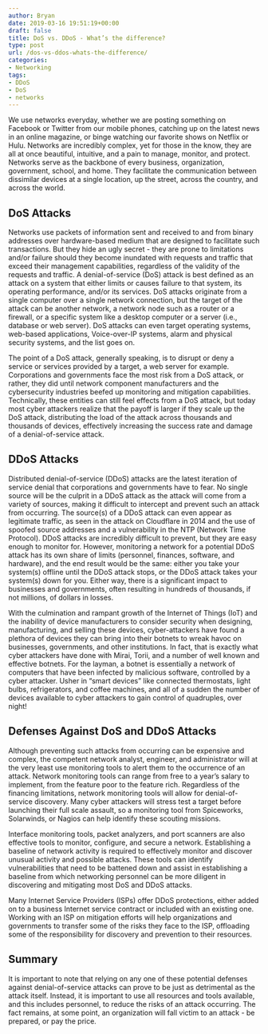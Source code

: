 ```yaml
---
author: Bryan
date: 2019-03-16 19:51:19+00:00
draft: false
title: DoS vs. DDoS - What’s the difference?
type: post
url: /dos-vs-ddos-whats-the-difference/
categories:
- Networking
tags:
- DDoS
- DoS
- networks
---
```


We use networks everyday, whether we are posting something on Facebook or Twitter from our mobile phones, catching up on the latest news in an online magazine, or binge watching our favorite shows on Netflix or Hulu. Networks are incredibly complex, yet for those in the know, they are all at once beautiful, intuitive, and a pain to manage, monitor, and protect. Networks serve as the backbone of every business, organization, government, school, and home. They facilitate the communication between dissimilar devices at a single location, up the street, across the country, and across the world.

## DoS Attacks

Networks use packets of information sent and received to and from binary addresses over hardware-based medium that are designed to facilitate such transactions. But they hide an ugly secret - they are prone to limitations and/or failure should they become inundated with requests and traffic that exceed their management capabilities, regardless of the validity of the requests and traffic. A denial-of-service (DoS) attack is best defined as an attack on a system that either limits or causes failure to that system, its operating performance, and/or its services. DoS attacks originate from a single computer over a single network connection, but the target of the attack can be another network, a network node such as a router or a firewall, or a specific system like a desktop computer or a server (i.e., database or web server). DoS attacks can even target operating systems, web-based applications, Voice-over-IP systems, alarm and physical security systems, and the list goes on.

The point of a DoS attack, generally speaking, is to disrupt or deny a service or services provided by a target, a web server for example. Corporations and governments face the most risk from a DoS attack, or rather, they did until network component manufacturers and the cybersecurity industries beefed up monitoring and mitigation capabilities. Technically, these entities can still feel effects from a DoS attack, but today most cyber attackers realize that the payoff is larger if they scale up the DoS attack, distributing the load of the attack across thousands and thousands of devices, effectively increasing the success rate and damage of a denial-of-service attack.

## DDoS Attacks

Distributed denial-of-service (DDoS) attacks are the latest iteration of service denial that corporations and governments have to fear. No single source will be the culprit in a DDoS attack as the attack will come from a variety of sources, making it difficult to intercept and prevent such an attack from occurring. The source(s) of a DDoS attack can even appear as legitimate traffic, as seen in the attack on Cloudflare in 2014 and the use of spoofed source addresses and a vulnerability in the NTP (Network Time Protocol). DDoS attacks are incredibly difficult to prevent, but they are easy enough to monitor for. However, monitoring a network for a potential DDoS attack has its own share of limits (personnel, finances, software, and hardware), and the end result would be the same: either you take your system(s) offline until the DDoS attack stops, or the DDoS attack takes your system(s) down for you. Either way, there is a significant impact to businesses and governments, often resulting in hundreds of thousands, if not millions, of dollars in losses.

With the culmination and rampant growth of the Internet of Things (IoT) and the inability of device manufacturers to consider security when designing, manufacturing, and selling these devices, cyber-attackers have found a plethora of devices they can bring into their botnets to wreak havoc on businesses, governments, and other institutions. In fact, that is exactly what cyber attackers have done with Mirai, Torii, and a number of well known and effective botnets. For the layman, a botnet is essentially a network of computers that have been infected by malicious software, controlled by a cyber attacker. Usher in “smart devices” like connected thermostats, light bulbs, refrigerators, and coffee machines, and all of a sudden the number of devices available to cyber attackers to gain control of quadruples, over night!

## Defenses Against DoS and DDoS Attacks

Although preventing such attacks from occurring can be expensive and complex, the competent network analyst, engineer, and administrator will at the very least use monitoring tools to alert them to the occurrence of an attack. Network monitoring tools can range from free to a year’s salary to implement, from the feature poor to the feature rich. Regardless of the financing limitations, network monitoring tools will allow for denial-of-service discovery. Many cyber attackers will stress test a target before launching their full scale assault, so a monitoring tool from Spiceworks, Solarwinds, or Nagios can help identify these scouting missions.

Interface monitoring tools, packet analyzers, and port scanners are also effective tools to monitor, configure, and secure a network. Establishing a baseline of network activity is required to effectively monitor and discover unusual activity and possible attacks. These tools can identify vulnerabilities that need to be battened down and assist in establishing a baseline from which networking personnel can be more diligent in discovering and mitigating most DoS and DDoS attacks.

Many Internet Service Providers (ISPs) offer DDoS protections, either added on to a business Internet service contract or included with an existing one. Working with an ISP on mitigation efforts will help organizations and governments to transfer some of the risks they face to the ISP, offloading some of the responsibility for discovery and prevention to their resources.

## Summary

It is important to note that relying on any one of these potential defenses against denial-of-service attacks can prove to be just as detrimental as the attack itself. Instead, it is important to use all resources and tools available, and this includes personnel, to reduce the risks of an attack occurring. The fact remains, at some point, an organization will fall victim to an attack - be prepared, or pay the price.